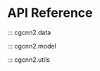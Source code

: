 # API Reference

<!---## Data Module-->

::: cgcnn2.data


<!---## Model Framework-->

::: cgcnn2.model


<!---## Utility Function-->

::: cgcnn2.utils

